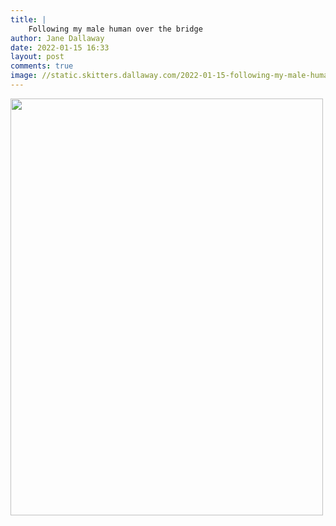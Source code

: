 ```yaml
---
title: |
    Following my male human over the bridge
author: Jane Dallaway
date: 2022-01-15 16:33
layout: post
comments: true
image: //static.skitters.dallaway.com/2022-01-15-following-my-male-human-over-the-bridge-fullsize-0.jpeg
---
```


<a href="//static.skitters.dallaway.com/2022-01-15-following-my-male-human-over-the-bridge-fullsize-0.jpeg"><img src="//static.skitters.dallaway.com/2022-01-15-following-my-male-human-over-the-bridge-thumb-0.jpeg" width="500" height="667"></a>



